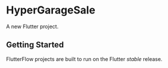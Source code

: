 # HyperGarageSale

A new Flutter project.

## Getting Started

FlutterFlow projects are built to run on the Flutter _stable_ release.
